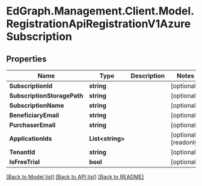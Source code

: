 # EdGraph.Management.Client.Model.RegistrationApiRegistrationV1AzureSubscription

## Properties

Name | Type | Description | Notes
------------ | ------------- | ------------- | -------------
**SubscriptionId** | **string** |  | [optional] 
**SubscriptionStoragePath** | **string** |  | [optional] 
**SubscriptionName** | **string** |  | [optional] 
**BeneficiaryEmail** | **string** |  | [optional] 
**PurchaserEmail** | **string** |  | [optional] 
**ApplicationIds** | **List&lt;string&gt;** |  | [optional] [readonly] 
**TenantId** | **string** |  | [optional] 
**IsFreeTrial** | **bool** |  | [optional] 

[[Back to Model list]](../README.md#documentation-for-models) [[Back to API list]](../README.md#documentation-for-api-endpoints) [[Back to README]](../README.md)

